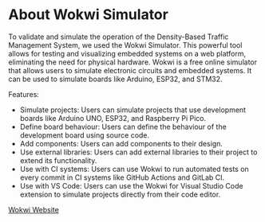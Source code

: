 # About Wokwi Simulator

To validate and simulate the operation of the Density-Based Traffic Management System, we used the Wokwi Simulator. This powerful tool allows for testing and visualizing embedded systems on a web platform, eliminating the need for physical hardware. Wokwi is a free online simulator that allows users to simulate electronic circuits and embedded systems. It can be used to simulate boards like Arduino, ESP32, and STM32.

Features:
- Simulate projects: Users can simulate projects that use development boards like Arduino UNO, ESP32, and Raspberry Pi Pico. 
- Define board behaviour: Users can define the behaviour of the development board using source code. 
- Add components: Users can add components to their design. 
- Use external libraries: Users can add external libraries to their project to extend its functionality. 
- Use with CI systems: Users can use Wokwi to run automated tests on every commit in CI systems like GitHub Actions and GitLab CI. 
- Use with VS Code: Users can use the Wokwi for Visual Studio Code extension to simulate projects directly from their code editor. 

[Wokwi Website](https://wokwi.com/)
